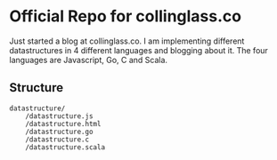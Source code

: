 # Official Repo for collinglass.co

Just started a blog at collinglass.co. I am implementing different datastructures in 4 different languages and blogging about it. The four languages are Javascript, Go, C and Scala.

## Structure

```
datastructure/
	/datastructure.js
	/datastructure.html
	/datastructure.go
	/datastructure.c
	/datastructure.scala
```
